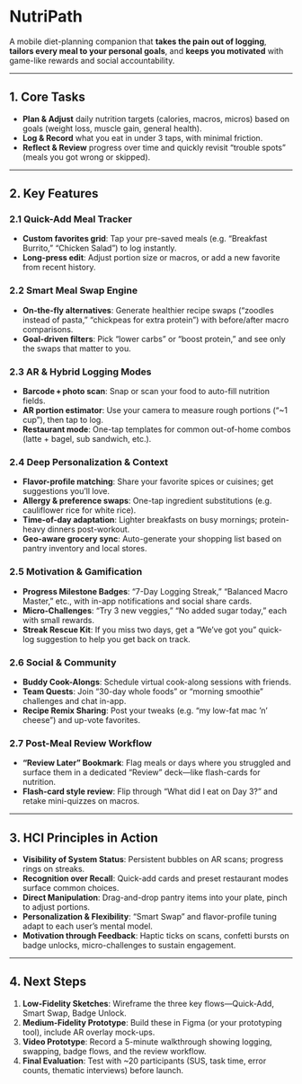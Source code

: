 # NutriPath

A mobile diet-planning companion that **takes the pain out of logging**, **tailors every meal to your personal goals**, and **keeps you motivated** with game-like rewards and social accountability.

---

## 1. Core Tasks

- **Plan & Adjust** daily nutrition targets (calories, macros, micros) based on goals (weight loss, muscle gain, general health).  
- **Log & Record** what you eat in under 3 taps, with minimal friction.  
- **Reflect & Review** progress over time and quickly revisit “trouble spots” (meals you got wrong or skipped).

---

## 2. Key Features

### 2.1 Quick-Add Meal Tracker
- **Custom favorites grid**: Tap your pre-saved meals (e.g. “Breakfast Burrito,” “Chicken Salad”) to log instantly.  
- **Long-press edit**: Adjust portion size or macros, or add a new favorite from recent history.

### 2.2 Smart Meal Swap Engine
- **On-the-fly alternatives**: Generate healthier recipe swaps (“zoodles instead of pasta,” “chickpeas for extra protein”) with before/after macro comparisons.  
- **Goal-driven filters**: Pick “lower carbs” or “boost protein,” and see only the swaps that matter to you.

### 2.3 AR & Hybrid Logging Modes
- **Barcode + photo scan**: Snap or scan your food to auto-fill nutrition fields.  
- **AR portion estimator**: Use your camera to measure rough portions (“~1 cup”), then tap to log.  
- **Restaurant mode**: One-tap templates for common out-of-home combos (latte + bagel, sub sandwich, etc.).

### 2.4 Deep Personalization & Context
- **Flavor-profile matching**: Share your favorite spices or cuisines; get suggestions you’ll love.  
- **Allergy & preference swaps**: One-tap ingredient substitutions (e.g. cauliflower rice for white rice).  
- **Time-of-day adaptation**: Lighter breakfasts on busy mornings; protein-heavy dinners post-workout.  
- **Geo-aware grocery sync**: Auto-generate your shopping list based on pantry inventory and local stores.

### 2.5 Motivation & Gamification
- **Progress Milestone Badges**: “7-Day Logging Streak,” “Balanced Macro Master,” etc., with in-app notifications and social share cards.  
- **Micro-Challenges**: “Try 3 new veggies,” “No added sugar today,” each with small rewards.  
- **Streak Rescue Kit**: If you miss two days, get a “We’ve got you” quick-log suggestion to help you get back on track.

### 2.6 Social & Community
- **Buddy Cook-Alongs**: Schedule virtual cook-along sessions with friends.  
- **Team Quests**: Join “30-day whole foods” or “morning smoothie” challenges and chat in-app.  
- **Recipe Remix Sharing**: Post your tweaks (e.g. “my low-fat mac ’n’ cheese”) and up-vote favorites.

### 2.7 Post-Meal Review Workflow
- **“Review Later” Bookmark**: Flag meals or days where you struggled and surface them in a dedicated “Review” deck—like flash-cards for nutrition.  
- **Flash-card style review**: Flip through “What did I eat on Day 3?” and retake mini-quizzes on macros.

---

## 3. HCI Principles in Action

- **Visibility of System Status**: Persistent bubbles on AR scans; progress rings on streaks.  
- **Recognition over Recall**: Quick-add cards and preset restaurant modes surface common choices.  
- **Direct Manipulation**: Drag-and-drop pantry items into your plate, pinch to adjust portions.  
- **Personalization & Flexibility**: “Smart Swap” and flavor-profile tuning adapt to each user’s mental model.  
- **Motivation through Feedback**: Haptic ticks on scans, confetti bursts on badge unlocks, micro-challenges to sustain engagement.

---

## 4. Next Steps

1. **Low-Fidelity Sketches**: Wireframe the three key flows—Quick-Add, Smart Swap, Badge Unlock.  
2. **Medium-Fidelity Prototype**: Build these in Figma (or your prototyping tool), include AR overlay mock-ups.  
3. **Video Prototype**: Record a 5-minute walkthrough showing logging, swapping, badge flows, and the review workflow.  
4. **Final Evaluation**: Test with ~20 participants (SUS, task time, error counts, thematic interviews) before launch.
